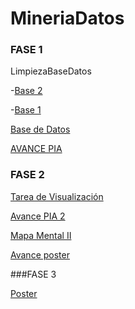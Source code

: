 # MineriaDatos
### FASE 1
LimpiezaBaseDatos

-[Base 2](https://github.com/AranzaEsteban/Mineria-de-datos/blob/main/Ej_Limpieza(base2)_01.ipynb)

-[Base 1](https://github.com/AranzaEsteban/Mineria-de-datos/blob/main/Ej_Limpieza_01.ipynb)
 
[Base de Datos](https://github.com/AranzaEsteban/Mineria-de-datos/blob/main/Ej1_BasesDatos_Equipo_1.pdf)

[AVANCE PIA](https://github.com/AranzaEsteban/Mineria-de-datos/blob/main/Avance_PIA_Equipo1%20(1).ipynb)
### FASE 2

[Tarea de Visualización](https://github.com/AranzaEsteban/Mineria-de-datos/blob/main/Visualización1%20.ipynb)

[Avance PIA 2](https://github.com/AranzaEsteban/Mineria-de-datos/blob/main/AvancePIA_II_Grupo3_01.ipynb)

[Mapa Mental II](https://github.com/anagonzap/MineriaDatos/blob/main/MapaMental_2_1941504.pdf)

[Avance poster](https://github.com/AranzaEsteban/Mineria-de-datos/blob/main/Avance%20poster%20.pdf)

###FASE 3

[Poster](https://github.com/AranzaEsteban/Mineria-de-datos/blob/main/Avance%20poster.pdf)
